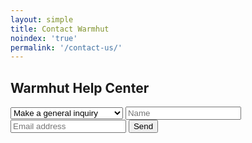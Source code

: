 ```yaml
---
layout: simple
title: Contact Warmhut
noindex: 'true'
permalink: '/contact-us/'
---
```

<section class = 'sasa insight whole'>
  <div class = 'widget'>
    <div class = 'continue previous'><i class = 'icon icon-cancel'></i></div>
    <div class = 'piece'>
      <h1>Warmhut Help Center</h1>
      <form action = 'https://formspree.io/support@warmhutgroup.com' method = 'POST' id = 'enquire'>
        <select name="Subject" id="Subject" class="custom-select subject" placeholder="Hello, I would like to">
          <option value = 'Make a general inquiry'>Make a general inquiry</option>
          <option value = 'Request a price quote'>Request a price quote</option>
          <option value = 'Subscribe for mail updates'>Subscribe for mail updates</option>
        </select>
        <input type = 'text' name = 'name' id = 'name' placeholder = 'Name' required>
        <input type = 'email' name = 'email' id = 'email' placeholder = 'Email address' required>
        <input type = 'submit' class = 'submit' value = 'Send'> 
      </form>
    </div>
  </div>
</section>